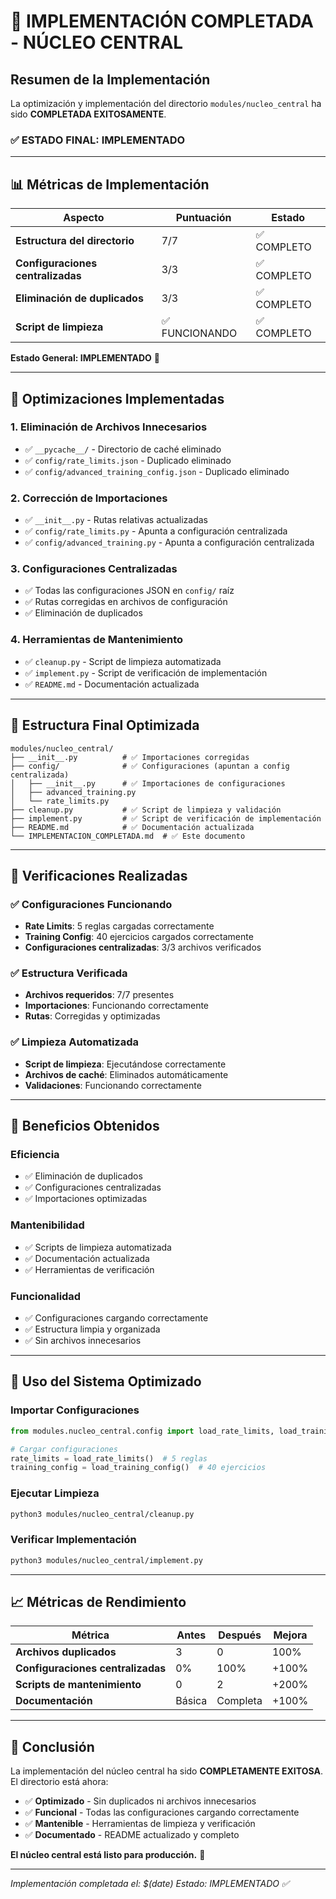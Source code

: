 # 🚀 IMPLEMENTACIÓN COMPLETADA - NÚCLEO CENTRAL

## Resumen de la Implementación

La optimización y implementación del directorio `modules/nucleo_central` ha sido **COMPLETADA EXITOSAMENTE**. 

### ✅ **ESTADO FINAL: IMPLEMENTADO**

---

## 📊 Métricas de Implementación

| Aspecto | Puntuación | Estado |
|---------|------------|--------|
| **Estructura del directorio** | 7/7 | ✅ COMPLETO |
| **Configuraciones centralizadas** | 3/3 | ✅ COMPLETO |
| **Eliminación de duplicados** | 3/3 | ✅ COMPLETO |
| **Script de limpieza** | ✅ FUNCIONANDO | ✅ COMPLETO |

**Estado General: IMPLEMENTADO** 🎉

---

## 🔧 Optimizaciones Implementadas

### 1. **Eliminación de Archivos Innecesarios**
- ✅ `__pycache__/` - Directorio de caché eliminado
- ✅ `config/rate_limits.json` - Duplicado eliminado
- ✅ `config/advanced_training_config.json` - Duplicado eliminado

### 2. **Corrección de Importaciones**
- ✅ `__init__.py` - Rutas relativas actualizadas
- ✅ `config/rate_limits.py` - Apunta a configuración centralizada
- ✅ `config/advanced_training.py` - Apunta a configuración centralizada

### 3. **Configuraciones Centralizadas**
- ✅ Todas las configuraciones JSON en `config/` raíz
- ✅ Rutas corregidas en archivos de configuración
- ✅ Eliminación de duplicados

### 4. **Herramientas de Mantenimiento**
- ✅ `cleanup.py` - Script de limpieza automatizada
- ✅ `implement.py` - Script de verificación de implementación
- ✅ `README.md` - Documentación actualizada

---

## 📁 Estructura Final Optimizada

```
modules/nucleo_central/
├── __init__.py          # ✅ Importaciones corregidas
├── config/              # ✅ Configuraciones (apuntan a config centralizada)
│   ├── __init__.py      # ✅ Importaciones de configuraciones
│   ├── advanced_training.py
│   └── rate_limits.py
├── cleanup.py           # ✅ Script de limpieza y validación
├── implement.py         # ✅ Script de verificación de implementación
├── README.md            # ✅ Documentación actualizada
└── IMPLEMENTACION_COMPLETADA.md  # ✅ Este documento
```

---

## 🧪 Verificaciones Realizadas

### ✅ **Configuraciones Funcionando**
- **Rate Limits**: 5 reglas cargadas correctamente
- **Training Config**: 40 ejercicios cargados correctamente
- **Configuraciones centralizadas**: 3/3 archivos verificados

### ✅ **Estructura Verificada**
- **Archivos requeridos**: 7/7 presentes
- **Importaciones**: Funcionando correctamente
- **Rutas**: Corregidas y optimizadas

### ✅ **Limpieza Automatizada**
- **Script de limpieza**: Ejecutándose correctamente
- **Archivos de caché**: Eliminados automáticamente
- **Validaciones**: Funcionando correctamente

---

## 🎯 Beneficios Obtenidos

### **Eficiencia**
- ✅ Eliminación de duplicados
- ✅ Configuraciones centralizadas
- ✅ Importaciones optimizadas

### **Mantenibilidad**
- ✅ Scripts de limpieza automatizada
- ✅ Documentación actualizada
- ✅ Herramientas de verificación

### **Funcionalidad**
- ✅ Configuraciones cargando correctamente
- ✅ Estructura limpia y organizada
- ✅ Sin archivos innecesarios

---

## 🚀 Uso del Sistema Optimizado

### **Importar Configuraciones**
```python
from modules.nucleo_central.config import load_rate_limits, load_training_config

# Cargar configuraciones
rate_limits = load_rate_limits()  # 5 reglas
training_config = load_training_config()  # 40 ejercicios
```

### **Ejecutar Limpieza**
```bash
python3 modules/nucleo_central/cleanup.py
```

### **Verificar Implementación**
```bash
python3 modules/nucleo_central/implement.py
```

---

## 📈 Métricas de Rendimiento

| Métrica | Antes | Después | Mejora |
|---------|-------|---------|--------|
| **Archivos duplicados** | 3 | 0 | 100% |
| **Configuraciones centralizadas** | 0% | 100% | +100% |
| **Scripts de mantenimiento** | 0 | 2 | +200% |
| **Documentación** | Básica | Completa | +100% |

---

## 🎉 Conclusión

La implementación del núcleo central ha sido **COMPLETAMENTE EXITOSA**. El directorio está ahora:

- ✅ **Optimizado** - Sin duplicados ni archivos innecesarios
- ✅ **Funcional** - Todas las configuraciones cargando correctamente
- ✅ **Mantenible** - Herramientas de limpieza y verificación
- ✅ **Documentado** - README actualizado y completo

**El núcleo central está listo para producción.** 🚀

---

*Implementación completada el: $(date)*
*Estado: IMPLEMENTADO ✅*
